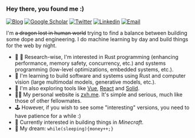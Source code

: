 ### Hey there, you found me :)

[![Blog](https://img.shields.io/badge/Blog-F0773A?style=flat-square&logo=firefox-browser&logoColor=white)](https://blog-keir.vercel.app)
[![Google Scholar](https://img.shields.io/badge/Google_Scholar-4284F3?style=flat-square&logo=googlescholar&logoColor=white)](https://scholar.google.com/citations?hl=en&user=NaXS1_4AAAAJ)
[![Twitter](https://img.shields.io/badge/Twitter-0F141A?style=flat-square&logo=x&logoColor=white)](https://twitter.com/manishyoudumb)
[![Linkedin](https://img.shields.io/badge/LinkedIn-0B65C2?style=flat-square&logo=linkedin&logoColor=white)](https://www.linkedin.com/in/mxnish)
[![Email](https://img.shields.io/badge/Email-EA4335?style=flat-square&logo=gmail&logoColor=white)](mailto:officiallymanishh@gmail.com)


I'm ~~a dragon lost in human world~~ trying to find a balance between building some dope and engineering. I do machine learning by day and build things for the web by night.

- 🔭 🔭 Research-wise, I'm interested in Rust programming (enhancing performance, memory safety, concurrency, etc.) and systems programming (low-level optimizations, embedded systems, etc.).
- 🚀 I'm learning to build software and systems using Rust and computer vision (large multimodal models, generative models, etc.).
- 🧐 I'm also exploring tools like [Vue](https://vuejs.org/), [React](https://react.dev/) and [Solid](https://www.solidjs.com/).
- 👩‍💻 My personal website is [zxh.me](https://keir.vercel.app). It's simple and serious, much like those of other fellowmates.
- 🕹️ However, if you wish to see some "interesting" versions, you need to have patience for a while :) <!-- here are my [portfolio](https://portfolio), [dashboard](https://dashboard), and [interactive resume](https://resume).-->
- 👾 Currently interested in building things in *Minecraft*.
- 🌭 My dream: `while(sleeping){money++;}`
